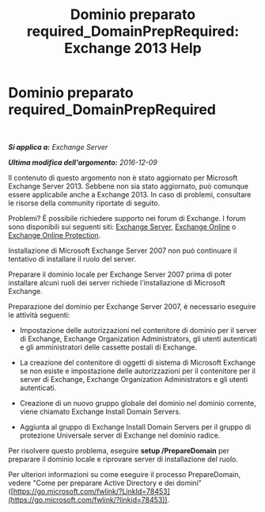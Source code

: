 ﻿---
title: 'Dominio preparato required_DomainPrepRequired: Exchange 2013 Help'
TOCTitle: Dominio preparato required_DomainPrepRequired
ms:assetid: f6feae6f-7404-4b1f-887f-ed63c26a6bcd
ms:mtpsurl: https://technet.microsoft.com/it-it/library/ms.exch.setupreadiness.domainpreprequired(v=EXCHG.150)
ms:contentKeyID: 50482049
ms.date: 05/22/2018
mtps_version: v=EXCHG.150
ms.translationtype: MT
---

# Dominio preparato required\_DomainPrepRequired

 

_**Si applica a:** Exchange Server_

_**Ultima modifica dell'argomento:** 2016-12-09_

Il contenuto di questo argomento non è stato aggiornato per Microsoft Exchange Server 2013. Sebbene non sia stato aggiornato, può comunque essere applicabile anche a Exchange 2013. In caso di problemi, consultare le risorse della community riportate di seguito.

Problemi? È possibile richiedere supporto nei forum di Exchange. I forum sono disponibili sui seguenti siti: [Exchange Server](https://go.microsoft.com/fwlink/p/?linkid=60612), [Exchange Online](https://go.microsoft.com/fwlink/p/?linkid=267542) o [Exchange Online Protection](https://go.microsoft.com/fwlink/p/?linkid=285351).

Installazione di Microsoft Exchange Server 2007 non può continuare il tentativo di installare il ruolo del server.

Preparare il dominio locale per Exchange Server 2007 prima di poter installare alcuni ruoli dei server richiede l'installazione di Microsoft Exchange.

Preparazione del dominio per Exchange Server 2007, è necessario eseguire le attività seguenti:

  - Impostazione delle autorizzazioni nel contenitore di dominio per il server di Exchange, Exchange Organization Administrators, gli utenti autenticati e gli amministratori delle cassette postali di Exchange.

  - La creazione del contenitore di oggetti di sistema di Microsoft Exchange se non esiste e impostazione delle autorizzazioni per il contenitore per il server di Exchange, Exchange Organization Administrators e gli utenti autenticati.

  - Creazione di un nuovo gruppo globale del dominio nel dominio corrente, viene chiamato Exchange Install Domain Servers.

  - Aggiunta al gruppo di Exchange Install Domain Servers per il gruppo di protezione Universale server di Exchange nel dominio radice.

Per risolvere questo problema, eseguire **setup /PrepareDomain** per preparare il dominio locale e riprovare server di installazione del ruolo.

Per ulteriori informazioni su come eseguire il processo PrepareDomain, vedere "Come per preparare Active Directory e dei domini" ([https://go.microsoft.com/fwlink/?LinkId=78453](https://go.microsoft.com/fwlink/?linkid=78453)).

